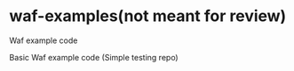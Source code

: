 # waf-examples(not meant for review)
Waf example code


Basic Waf example code (Simple testing repo)
